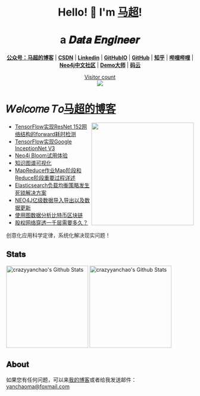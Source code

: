 
<h1 align="center"> Hello! 👋  I'm <a href="https://github.com/crazyyanchao">马超</a>!</h1>
<h1 align="center">a 𝑫𝒂𝒕𝒂 𝑬𝒏𝒈𝒊𝒏𝒆𝒆𝒓  </h1>

<p align="center">
  <strong><a href="https://raw.githubusercontent.com/crazyyanchao/blog/master/images/wechat.gif">公众号：马超的博客</a></strong> |
  <strong><a href="https://yc-ma.blog.csdn.net">CSDN</a></strong> |
  <strong><a href="https://www.linkedin.com/in/yanchao-ma-0624b3b7/">Linkedin</a></strong> |
  <strong><a href="https://crazyyanchao.github.io/blog">GitHubIO</a></strong>  |
  <strong><a href="https://github.com/crazyyanchao">GitHub</a></strong>  |
  <strong><a href="https://www.zhihu.com/people/YanchaoMa">知乎</a></strong>  |
  <strong><a href="https://space.bilibili.com/44763375">哔哩哔哩</a></strong>  |
  <strong><a href="http://neo4j.com.cn/user/crazyyanchao">Neo4j中文社区</a></strong>  |
  <strong><a href="http://www.demodashi.com/demo/13181.html">Demo大师</a></strong>  |
  <strong><a href="https://gitee.com/yc-ma">码云</a></strong>
</p>

<a href="https://raw.githubusercontent.com/crazyyanchao/blog/master/images/wechat.gif"><p align="center"> Visitor count<br> <img src="https://profile-counter.glitch.me/crazyyanchao/count.svg" /></a>

# 𝑊𝑒𝑙𝑐𝑜𝑚𝑒 𝑇𝑜[马超的博客](https://raw.githubusercontent.com/crazyyanchao/blog/master/images/wechat.gif)
<a href="https://alili.tech"><img src="https://media.giphy.com/media/SWoSkN6DxTszqIKEqv/giphy.gif" align="right" height="275" /></a>
- <font color=#0969DA>[TensorFlow实现ResNet 152网络结构的forward耗时检测](https://yc-ma.blog.csdn.net/article/details/65452735)</font>
- <font color=#0969DA>[TensorFlow实现Google InceptionNet V3](https://yc-ma.blog.csdn.net/article/details/65451916)</font>
- <font color=#0969DA>[Neo4j Bloom试用体验](https://yc-ma.blog.csdn.net/article/details/81320171)</font>
- <font color=#0969DA>[知识图谱可视化](https://yc-ma.blog.csdn.net/article/details/80328423)</font>
- <font color=#0969DA>[MapReduce作业Map阶段和Reduce阶段重要过程详述](https://yc-ma.blog.csdn.net/article/details/51390804)</font>
- <font color=#0969DA>[Elasticsearch负载均衡策略发生死锁解决方案](https://yc-ma.blog.csdn.net/article/details/91896841)</font>
- <font color=#0969DA>[NEO4J亿级数据导入导出以及数据更新](https://yc-ma.blog.csdn.net/article/details/83589953)</font>
- <font color=#0969DA>[使用图数据分析比特币区块链](https://yc-ma.blog.csdn.net/article/details/119703004)</font>
- <font color=#0969DA>[股权网络穿透一千层需要多久？](https://blog.csdn.net/superman_xxx/article/details/117339393)</font>

<font color=#24292F>创意化应用科学定律，系统化解决现实问题！</font>

## 𝐒𝐭𝐚𝐭𝐬
<p align="left">
<img alt="crazyyanchao's Github Stats" height='220' src="https://github-readme-stats.vercel.app/api?username=crazyyanchao&show_icons=true&include_all_commits=true">
<img alt="crazyyanchao's Github Stats" height='220' src="https://github-readme-stats.vercel.app/api/top-langs/?username=crazyyanchao">
</p>

## 𝐀𝐛𝐨𝐮𝐭
如果您有任何问题，可以来<font color=#0969da>[我的博客](https://raw.githubusercontent.com/crazyyanchao/blog/master/images/wechat.gif)</font>或者给我发送邮件：<font color=#0969da>[yanchaoma@foxmail.com](https://mail.qq.com/)</font>


